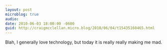 ```yaml
---
layout: post
microblog: true
audio: 
date: 2010-06-03 18:00:00 -0600
guid: http://craigmcclellan.micro.blog/2010/06/04/t15435160465.html
---
```

Blah, I generally love technology, but today it is really really making me mad.
